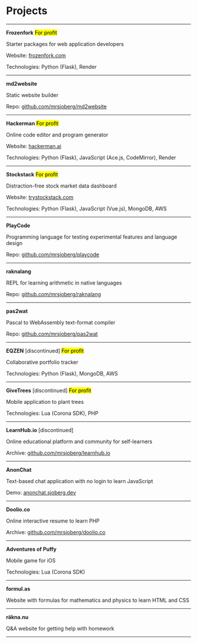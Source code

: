 # Projects

---

**Frozenfork** <mark>For profit</mark>

Starter packages for web application developers

Website: [frozenfork.com](https://frozenfork.com)

Technologies: Python (Flask), Render

---

**md2website**

Static website builder

Repo: [github.com/mrsjoberg/md2website](https://github.com/mrsjoberg/md2website)

---

**Hackerman** <mark>For profit</mark>

Online code editor and program generator

Website: [hackerman.ai](https://hackerman.ai)

Technologies: Python (Flask), JavaScript (Ace.js, CodeMirror), Render

---

**Stockstack** <mark>For profit</mark>

Distraction-free stock market data dashboard

Website: [trystockstack.com](https://trystockstack.com)

Technologies: Python (Flask), JavaScript (Vue.js), MongoDB, AWS

---

**PlayCode**

Programming language for testing experimental features and language design

Repo: [github.com/mrsjoberg/playcode](https://github.com/mrsjoberg/playcode)

---

**raknalang**

REPL for learning arithmetic in native languages

Repo: [github.com/mrsjoberg/raknalang](https://github.com/mrsjoberg/raknalang)

---

**pas2wat**

Pascal to WebAssembly text-format compiler

Repo: [github.com/mrsjoberg/pas2wat](https://github.com/mrsjoberg/pas2wat)

---

**EQZEN** [discontinued] <mark>For profit</mark>

Collaborative portfolio tracker

Technologies: Python (Flask), MongoDB, AWS

---

**GiveTrees** [discontinued] <mark>For profit</mark>

Mobile application to plant trees

Technologies: Lua (Corona SDK), PHP

---

**LearnHub.io** [discontinued]

Online educational platform and community for self-learners

Archive: [github.com/mrsjoberg/learnhub.io](https://github.com/mrsjoberg/learnhub.io)

---

**AnonChat**

Text-based chat application with no login to learn JavaScript

Demo: [anonchat.sjoberg.dev](https://anonchat.sjoberg.dev/)

---

**Doolio.co**

Online interactive resume to learn PHP

Archive: [github.com/mrsjoberg/doolio.co](https://github.com/mrsjoberg/doolio.co)

---

**Adventures of Puffy**

Mobile game for iOS

Technologies: Lua (Corona SDK)

---

**formul.as**

Website with formulas for mathematics and physics to learn HTML and CSS

---

**räkna.nu**

Q&A website for getting help with homework

---
